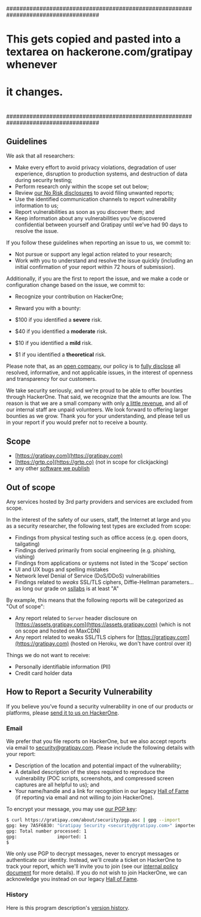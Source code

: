 ####################################################################################
#                                                                                  #
#   This gets copied and pasted into a textarea on hackerone.com/gratipay whenever #
#   it changes.                                                                    #
#                                                                                  #
####################################################################################


## Guidelines

We ask that all researchers:

*   Make every effort to avoid privacy violations, degradation of user experience, disruption to production systems, and destruction of data during security testing;
*   Perform research only within the scope set out below;
*   Review [our No Risk disclosures](http://inside.gratipay.com/appendices/disclosures) to avoid filing unwanted reports;
*   Use the identified communication channels to report vulnerability information to us;
*   Report vulnerabilities as soon as you discover them; and
*   Keep information about any vulnerabilities you’ve discovered confidential between yourself and Gratipay until we’ve had 90 days to resolve the issue.

If you follow these guidelines when reporting an issue to us, we commit to:

*   Not pursue or support any legal action related to your research;
*   Work with you to understand and resolve the issue quickly (including an initial confirmation of your report within 72 hours of submission).

Additionally, if you are the first to report the issue, and we make a code or configuration change based on the issue, we commit to:

*   Recognize your contribution on HackerOne;
*   Reward you with a bounty:

  * $100 if you identified a **severe** risk.
  * $40 if you identified a **moderate** risk.
  * $10 if you identified a **mild** risk.
  * $1 if you identified a **theoretical** risk.

Please note that, as an [open company](http://inside.gratipay.com/big-picture/welcome), our policy is to [fully disclose](http://inside.gratipay.com/appendices/disclosures) all resolved, informative, and not applicable issues, in the interest of openness and transparency for our customers.

We take security seriously, and we're proud to be able to offer bounties through HackerOne. That said, we recognize that the amounts are low. The reason is that we are a small company with only [a little revenue](https://gratipay.com/Gratipay/), and all of our internal staff are unpaid volunteers. We look forward to offering larger bounties as we grow. Thank you for your understanding, and please tell us in your report if you would prefer not to receive a bounty.


## Scope

* [https://gratipay.com](https://gratipay.com)
* [https://grtp.co](https://grtp.co) (not in scope for clickjacking)
* any other [software we publish](https://github.com/gratipay)

## Out of scope

Any services hosted by 3rd party providers and services are excluded from scope.

In the interest of the safety of our users, staff, the Internet at large and you as a security researcher, the following test types are excluded from scope:

*   Findings from physical testing such as office access (e.g. open doors, tailgating)
*   Findings derived primarily from social engineering (e.g. phishing, vishing)
*   Findings from applications or systems not listed in the ‘Scope’ section
*   UI and UX bugs and spelling mistakes
*   Network level Denial of Service (DoS/DDoS) vulnerabilities
*   Findings related to *weaks* SSL/TLS ciphers, Diffie-Hellman parameters... as long our grade on [ssllabs](https://ssllabs.com/)
is at least "A"

By example, this means that the following reports will be categorized as "Out of scope":
*   Any report related to `Server` header disclosure on [https://assets.gratipay.com](https://assets.gratipay.com) (which is not on scope and hosted on MaxCDN)
*   Any report related to weaks SSL/TLS ciphers for [https://gratipay.com](https://gratipay.com) (hosted on Heroku, we don't have control over it)

Things we do not want to receive:

*   Personally identifiable information (PII)
*   Credit card holder data

## How to Report a Security Vulnerability

If you believe you’ve found a security vulnerability in one of our products or platforms, please [send it to us on HackerOne](https://hackerone.com/gratipay/reports/new).

### Email

We prefer that you file reports on HackerOne, but we also accept reports via email to security@gratipay.com. Please include the following details with your report:

*   Description of the location and potential impact of the vulnerability;
*   A detailed description of the steps required to reproduce the vulnerability (POC scripts, screenshots, and compressed screen captures are all helpful to us); and
*   Your name/handle and a link for recognition in our legacy [Hall of Fame](https://gratipay.com/about/security/hall-of-fame) (if reporting via email and not willing to join HackerOne).

To encrypt your message, you may use [our PGP key](https://gratipay.com/about/security/pgp.asc):

```sh
$ curl https://gratipay.com/about/security/pgp.asc | gpg --import
gpg: key 7A5F6B30: "Gratipay Security <security@gratipay.com>" imported
gpg: Total number processed: 1
gpg:               imported: 1
$
```

We only use PGP to decrypt messages, never to encrypt messages or authenticate our identity. Instead, we'll create a ticket on HackerOne to track your report, which we'll invite you to join (see our [internal policy document](http://inside.gratipay.com/howto/handle-security-issues) for more details). If you do not wish to join HackerOne, we can acknowledge you instead on our legacy [Hall of Fame](https://gratipay.com/about/security/hall-of-fame).


### History

Here is this program description's [version history](https://github.com/gratipay/inside.gratipay.com/commits/master/www/appendices/security-program.md).
